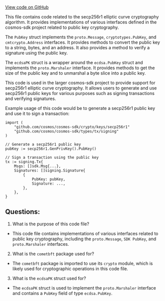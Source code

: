 [View code on GitHub](https://github.com/cosmos/cosmos-sdk/blob/main/crypto/keys/secp256r1/pubkey.go)

This file contains code related to the secp256r1 elliptic curve cryptography algorithm. It provides implementations of various interfaces defined in the cosmos-sdk project related to public key cryptography. 

The `PubKey` struct implements the `proto.Message`, `cryptotypes.PubKey`, and `cmtcrypto.Address` interfaces. It provides methods to convert the public key to a string, bytes, and an address. It also provides a method to verify a signature using the public key. 

The `ecdsaPK` struct is a wrapper around the `ecdsa.PubKey` struct and implements the `proto.Marshaler` interface. It provides methods to get the size of the public key and to unmarshal a byte slice into a public key. 

This code is used in the larger cosmos-sdk project to provide support for secp256r1 elliptic curve cryptography. It allows users to generate and use secp256r1 public keys for various purposes such as signing transactions and verifying signatures. 

Example usage of this code would be to generate a secp256r1 public key and use it to sign a transaction:

```
import (
    "github.com/cosmos/cosmos-sdk/crypto/keys/secp256r1"
    "github.com/cosmos/cosmos-sdk/types/tx/signing"
)

// Generate a secp256r1 public key
pubKey := secp256r1.GenPrivKey().PubKey()

// Sign a transaction using the public key
tx := signing.Tx{
    Msgs: []sdk.Msg{...},
    Signatures: []signing.Signature{
        {
            PubKey: pubKey,
            Signature: ...,
        },
    },
}
```
## Questions: 
 1. What is the purpose of this code file?
- This code file contains implementations of various interfaces related to public key cryptography, including the `proto.Message`, `SDK PubKey`, and `proto.Marshaler` interfaces.

2. What is the `cometbft` package used for?
- The `cometbft` package is imported to use its `crypto` module, which is likely used for cryptographic operations in this code file.

3. What is the `ecdsaPK` struct used for?
- The `ecdsaPK` struct is used to implement the `proto.Marshaler` interface and contains a `PubKey` field of type `ecdsa.PubKey`.